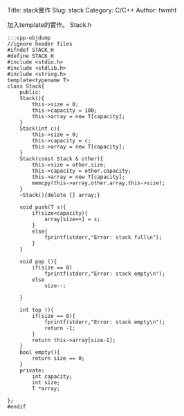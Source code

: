 Title: stack實作
Slug: stack
Category: C/C++
Author: twmht

加入template的實作。
Stack.h

    :::cpp-objdump
    //ignore header files
    #ifndef STACK_H
    #define STACK_H
    #include <stdio.h>
    #include <stdlib.h>
    #include <string.h>
    template<typename T>
    class Stack{
        public:
        Stack(){
            this->size = 0;
            this->capacity = 100;
            this->array = new T[capacity];
        }
        Stack(int c){
            this->size = 0;
            this->capacity = c;
            this->array = new T[capacity];
        }
        Stack(const Stack & other){
            this->size = other.size;
            this->capacity = other.capacity;
            this->array = new T[capacity];
            memcpy(this->array,other.array,this->size);
        }
        ~Stack(){delete [] array;}

        void push(T s){
            if(size<capacity){
                array[size++] = s;
            }
            else{
                fprintf(stderr,"Error: stack full\n");
            }
        }

        void pop (){
            if(size == 0)
                fprintf(stderr,"Error: stack empty\n");
            else
                size--;
                
        }

        int top (){
            if(size == 0){
                fprintf(stderr,"Error: stack empty\n");
                return -1;
            }
            return this->array[size-1];
        }
        bool empty(){
            return size == 0;
        }
        private:
            int capacity;
            int size;
            T *array;

    };
    #endif
